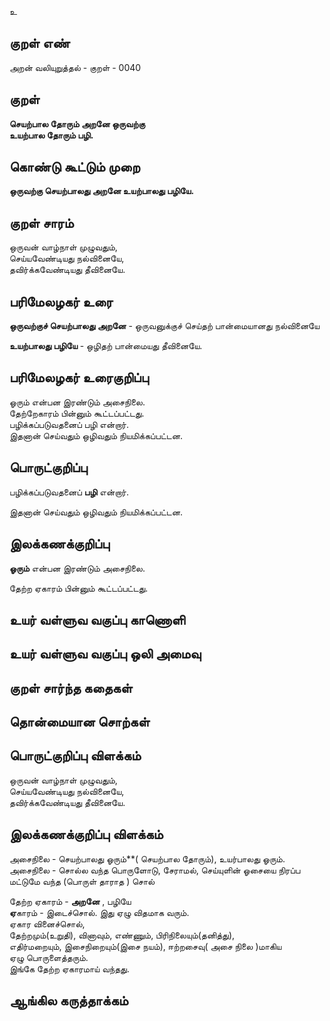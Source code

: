உ

## குறள் எண் 

அறன் வலியுறுத்தல் - குறள் - 0040   

## குறள் 

**செயற்பால தோரும் அறனே ஒருவற்கு  
உயற்பால தோரும் பழி.**  

## கொண்டு கூட்டும் முறை

**ஒருவற்கு செயற்பாலது அறனே உயற்பாலது பழியே.**  

## குறள் சாரம் 

ஒருவன் வாழ்நாள் முழுவதும்,  
செய்யவேண்டியது நல்வினையே,  
தவிர்க்கவேண்டியது தீவினையே.  

## பரிமேலழகர் உரை

**ஒருவற்குச் செயற்பாலது அறனே** - ஒருவனுக்குச் செய்தற் பான்மையானது நல்வினையே  

**உயற்பாலது பழியே** - ஒழிதற் பான்மையது தீவினையே.  

## பரிமேலழகர் உரைகுறிப்பு   

ஓரும் என்பன இரண்டும் அசைநிலை.  
தேற்றேகாரம் பின்னும் கூட்டப்பட்டது.  
பழிக்கப்படுவதனைப் பழி என்றார்.  
இதனான் செய்வதும் ஒழிவதும் நியமிக்கப்பட்டன.  

## பொருட்குறிப்பு 

பழிக்கப்படுவதனைப் **பழி** என்றார்.  

இதனான் செய்வதும் ஒழிவதும் நியமிக்கப்பட்டன.  

## இலக்கணக்குறிப்பு  

**ஓரும்** என்பன இரண்டும் அசைநிலை. 

தேற்ற ஏகாரம் பின்னும் கூட்டப்பட்டது.  

## உயர் வள்ளுவ வகுப்பு காணொளி


## உயர் வள்ளுவ வகுப்பு ஒலி அமைவு 

 
## குறள் சார்ந்த கதைகள் 


## தொன்மையான சொற்கள்


## பொருட்குறிப்பு விளக்கம்  

ஒருவன் வாழ்நாள் முழுவதும்,  
செய்யவேண்டியது நல்வினையே,  
தவிர்க்கவேண்டியது தீவினையே. 

## இலக்கணக்குறிப்பு விளக்கம்


அசைநிலை - செயற்பாலது ஓரும்**( செயற்பால தோரும்), உயர்பாலது ஓரும்.  
அசைநிலை -
சொல்ல வந்த பொருளோடு, சேராமல்,
செய்யுளின் ஓசையை நிரப்ப மட்டுமே
வந்த (பொருள் தாராத ) சொல்


தேற்ற ஏகாரம் - **அறனே** , பழியே   
**ஏ**காரம் - இடைச்சொல். இது ஏழு விதமாக வரும்.  
ஏகார வினைச்சொல்,  
தேற்றமும்(உறுதி), வினாவும், எண்ணும், பிரிநிலையும்(தனித்து),  
எதிர்மறையும், இசைநிறையும்(இசை நயம்), ஈற்றசைவு( அசை நிலை )மாகிய  
ஏழு பொருளைத்தரும்.  
இங்கே தேற்ற ஏகாரமாய் வந்தது.


## ஆங்கில கருத்தாக்கம் 


